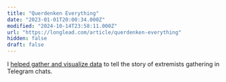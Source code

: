 ```yaml
---
title: "Querdenken Everything"
date: "2023-01-01T20:00:34.000Z"
modified: "2024-10-14T23:58:11.000Z"
url: "https://longlead.com/article/querdenken-everything"
hidden: false
draft: false
---
```

I [helped gather and visualize data](https://longlead.com/article/querdenken-everything) to tell the story of extremists gathering in Telegram chats.